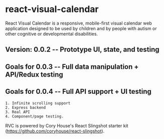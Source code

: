 # react-visual-calendar

React Visual Calendar is a responsive, mobile-first visual calendar web application designed to be used by children and by people with autism or other cognitive or developmental disabilities.

## Version: 0.0.2 -- Prototype UI, state, and testing

## Goals for 0.0.3 -- Full data manipulation + API/Redux testing

## Goals for 0.0.4 -- Full API support + UI testing

    1. Infinite scrolling support
    2. Express backend
    3. Real API
    4. Component/page testing.


RVC is powered by Cory House's React Slingshot starter kit (https://github.com/coryhouse/react-slingshot).


